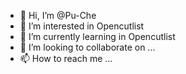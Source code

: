 - 👋 Hi, I’m @Pu-Che
- 👀 I’m interested in Opencutlist
- 🌱 I’m currently learning in Opencutlist
- 💞️ I’m looking to collaborate on ...
- 📫 How to reach me ...

<!---
Pu-Che/Pu-Che is a ✨ special ✨ repository because its `README.md` (this file) appears on your GitHub profile.
You can click the Preview link to take a look at your changes.
--->
